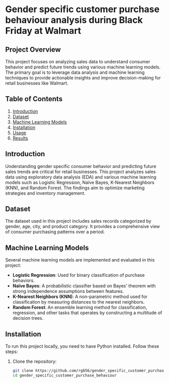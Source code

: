 # Gender specific customer purchase behaviour analysis during Black Friday at Walmart

## Project Overview

This project focuses on analyzing sales data to understand consumer behavior and predict future trends using various machine learning models. The primary goal is to leverage data analysis and machine learning techniques to provide actionable insights and improve decision-making for retail businesses like Walmart.

## Table of Contents

1. [Introduction](#introduction)
2. [Dataset](#dataset)
3. [Machine Learning Models](#machine-learning-models)
4. [Installation](#installation)
5. [Usage](#usage)
6. [Results](#results)

## Introduction

Understanding gender specific consumer behavior and predicting future sales trends are critical for retail businesses. This project analyzes sales data using exploratory data analysis (EDA) and various machine learning models such as Logistic Regression, Naïve Bayes, K-Nearest Neighbors (KNN), and Random Forest. The findings aim to optimize marketing strategies and inventory management.

## Dataset

The dataset used in this project includes sales records categorized by gender, age, city, and product category. It provides a comprehensive view of consumer purchasing patterns over a period.

## Machine Learning Models

Several machine learning models are implemented and evaluated in this project:

- **Logistic Regression**: Used for binary classification of purchase behaviors.
- **Naïve Bayes**: A probabilistic classifier based on Bayes' theorem with strong independence assumptions between features.
- **K-Nearest Neighbors (KNN)**: A non-parametric method used for classification by measuring distances to the nearest neighbors.
- **Random Forest**: An ensemble learning method for classification, regression, and other tasks that operates by constructing a multitude of decision trees.

## Installation

To run this project locally, you need to have Python installed. Follow these steps:

1. Clone the repository:
   ```bash
   git clone https://github.com/rg656/gender_specific_customer_purchase_behaviour.git
   cd gender_specific_customer_purchase_behaviour

